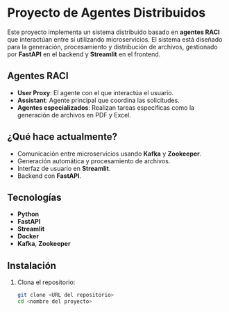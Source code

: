 # Proyecto de Agentes Distribuidos

Este proyecto implementa un sistema distribuido basado en **agentes RACI** que interactúan entre sí utilizando microservicios. El sistema está diseñado para la generación, procesamiento y distribución de archivos, gestionado por **FastAPI** en el backend y **Streamlit** en el frontend.

## Agentes RACI

- **User Proxy**: El agente con el que interactúa el usuario.
- **Assistant**: Agente principal que coordina las solicitudes.
- **Agentes especializados**: Realizan tareas específicas como la generación de archivos en PDF y Excel.

## ¿Qué hace actualmente?

- Comunicación entre microservicios usando **Kafka** y **Zookeeper**.
- Generación automática y procesamiento de archivos.
- Interfaz de usuario en **Streamlit**.
- Backend con **FastAPI**.

## Tecnologías

- **Python**
- **FastAPI**
- **Streamlit**
- **Docker**
- **Kafka**, **Zookeeper**

## Instalación

1. Clona el repositorio:

   ```bash
   git clone <URL del repositorio>
   cd <nombre del proyecto>
